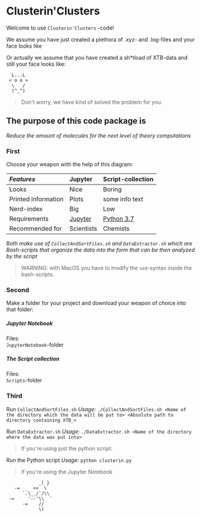 # Clusterin'Clusters

Welcome to use `Clusterin'Clusters` -code!

We assume you have just created a plethora of .xyz- and .log-files and your face looks like

Or actually we assume that you have created a sh*tload of XTB-data and still your face looks like:
```
  L...L  
 < o o >
  \   /
  (^_^)
  ```

> Don't worry, we have kind of solved the problem for you.

## The purpose of this code package is

*Reduce the amount of molecules for the next level of theory computations*

### First

Choose your weapon with the help of this diagram:  

| *Features*          | **Jupyter**     | **Script-collection**   |
| :------------------ | :-------------- | :-------------- |
| Looks               | Nice            | Boring          |
| Printed information | Plots           | some info text  |
| Nerd-index          | Big             | Low             |
| Requirements | [Jupyter](https://anaconda.org) | [Python 3.7](https://www.python.org) |
| Recommended for     | Scientists  | Chemists    |


*Both make use of `CollectAndSortFiles.sh` and `DataExtractor.sh` which are Bash-scripts that organize the data into the form that can be then analyzed by the script*  

>WARNING: with MacOS you have to modify the `sed`-syntax inside the bash-scripts.


### Second

Make a folder for your project and download your weapon of choice into that folder:

##### Jupyter Notebook

Files:  
`JupyterNotebook`-folder

##### The Script collection

Files:  
`Scripts`-folder

### Third


Run `CollectAndSortFiles.sh`
*Usage:* `./CollectAndSortFiles.sh <Name of the directory which the data will be put to> <Absolute path to directory containing XTB_>`

Run `DataExtractor.sh`
 *Usage:* `./DataExtractor.sh <Name of the directory where the data was put into>`


> If you're using just the python script:

Run the Python script
*Usage:* `python clusterin.py`

> If you're using the Jupyter Notebook



```
            _( }
   -=  _  <<  \
      `.\__/`/\\
 -=     '--'\\  `
      -=    //
            \)
```
